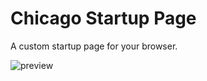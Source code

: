 # Chicago Startup Page

A custom startup page for your browser. 

![preview](https://github.com/timothypholmes/startup-page/blob/master/preview.png)
